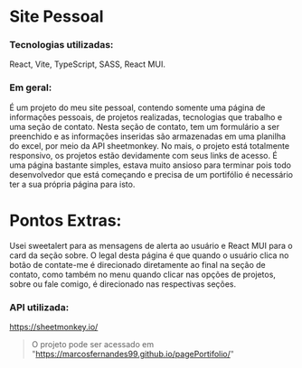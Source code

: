 # Site Pessoal

### Tecnologias utilizadas:
React, Vite, TypeScript, SASS, React MUI.

### Em geral:
É um projeto do meu site pessoal, contendo somente uma página de informações pessoais, de projetos realizadas, tecnologias que trabalho e uma seção de contato. Nesta seção de contato, tem um formulário a ser preenchido e as informações inseridas são armazenadas em uma planilha do excel, por meio da API sheetmonkey.
No mais, o projeto está totalmente responsivo, os projetos estão devidamente com seus links de acesso. É uma página bastante simples, estava muito ansioso para terminar pois todo desenvolvedor que está começando e precisa de um portifólio é necessário ter a sua própria página para isto.

# Pontos Extras:
Usei sweetalert para as mensagens de alerta ao usuário e React MUI para o card da seção sobre.
O legal desta página é que quando o usuário clica no botão de contate-me é direcionado diretamente ao final na seção de contato, como também no menu quando clicar nas opções de projetos, sobre ou fale comigo, é direcionado nas respectivas seções.

### API utilizada:
https://sheetmonkey.io/

> O projeto pode ser acessado em "https://marcosfernandes99.github.io/pagePortifolio/"